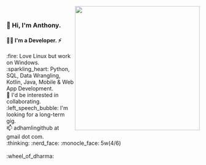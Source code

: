<img align="right" src="https://camo.githubusercontent.com/3037d9317fc8aaa3e9a5dfded64cb3aab8c0b6c5/68747470733a2f2f6d69726f2e6d656469756d2e636f6d2f6d61782f3638302f312a495247486d69477361313673746564517649615a66772e676966" width="325" data-canonical-src="https://miro.medium.com/max/680/1*IRGHmiGsa16stedQvIaZfw.gif" style="max-width:100%;"><br/>
### 👋 Hi, I'm Anthony.
#### :man_technologist: I'm a Developer. ⚡
<div style="text-align: left">
:fire: Love Linux but work on Windows. <br/>
:sparkling_heart: Python, SQL, Data Wrangling, Kotlin, Java, Mobile & Web App Development. <br/>
👯 I'd be interested in collaborating. <br/>
:left_speech_bubble: I'm looking for a long-term gig. <br/>
📫 adhamlingithub at gmail dot com. <br/>
:thinking: :nerd_face: :monocle_face: 5w(4/6) <br/>
<br/>:wheel_of_dharma: <br/>
</div><br/>
<!--
**Hamberfim/hamberfim** is a ✨ _special_ ✨ repository because its `README.md` (this file) appears on your GitHub profile.

Here are some ideas to get you started:

- 🔭 I’m currently working on ...
- 🌱 I’m currently learning ...
- 👯 I’m looking to collaborate on ...
- 🤔 I’m looking for help with ...
- 💬 Ask me about ...
- 📫 How to reach me: ...
- 😄 Pronouns: ...
- ⚡ Fun fact: ...
- ✨
-->
